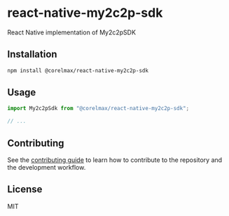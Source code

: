 # react-native-my2c2p-sdk

React Native implementation of My2c2pSDK

## Installation

```sh
npm install @corelmax/react-native-my2c2p-sdk
```

## Usage

```js
import My2c2pSdk from "@corelmax/react-native-my2c2p-sdk";

// ...

```

## Contributing

See the [contributing guide](CONTRIBUTING.md) to learn how to contribute to the repository and the development workflow.

## License

MIT
